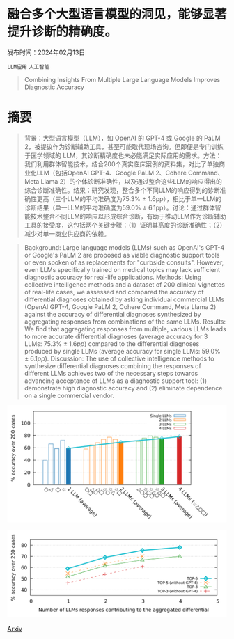 # 融合多个大型语言模型的洞见，能够显著提升诊断的精确度。

发布时间：2024年02月13日

`LLM应用` `人工智能`

> Combining Insights From Multiple Large Language Models Improves Diagnostic Accuracy

# 摘要

> 背景：大型语言模型（LLM），如 OpenAI 的 GPT-4 或 Google 的 PaLM 2，被提议作为诊断辅助工具，甚至可能取代现场咨询。但即便是专门训练于医学领域的 LLM，其诊断精确度也未必能满足实际应用的需求。方法：我们利用群体智能技术，结合200个真实临床案例的资料集，对比了单独商业化LLM（包括OpenAI GPT-4、Google PaLM 2、Cohere Command、Meta Llama 2）的个体诊断准确性，以及通过整合这些LLM的响应得出的综合诊断准确性。结果：研究发现，整合多个不同LLM的响应得到的诊断准确性更高（三个LLM的平均准确度为75.3% ± 1.6pp），相比于单一LLM的诊断结果（单一LLM的平均准确度为59.0% ± 6.1pp）。讨论：通过群体智能技术整合不同LLM的响应以形成综合诊断，有助于推动LLM作为诊断辅助工具的接受度，这包括两个关键步骤：（1）证明其高度的诊断准确性；（2）减少对单一商业供应商的依赖。

> Background: Large language models (LLMs) such as OpenAI's GPT-4 or Google's PaLM 2 are proposed as viable diagnostic support tools or even spoken of as replacements for "curbside consults". However, even LLMs specifically trained on medical topics may lack sufficient diagnostic accuracy for real-life applications.
  Methods: Using collective intelligence methods and a dataset of 200 clinical vignettes of real-life cases, we assessed and compared the accuracy of differential diagnoses obtained by asking individual commercial LLMs (OpenAI GPT-4, Google PaLM 2, Cohere Command, Meta Llama 2) against the accuracy of differential diagnoses synthesized by aggregating responses from combinations of the same LLMs.
  Results: We find that aggregating responses from multiple, various LLMs leads to more accurate differential diagnoses (average accuracy for 3 LLMs: $75.3\%\pm 1.6pp$) compared to the differential diagnoses produced by single LLMs (average accuracy for single LLMs: $59.0\%\pm 6.1pp$).
  Discussion: The use of collective intelligence methods to synthesize differential diagnoses combining the responses of different LLMs achieves two of the necessary steps towards advancing acceptance of LLMs as a diagnostic support tool: (1) demonstrate high diagnostic accuracy and (2) eliminate dependence on a single commercial vendor.

![融合多个大型语言模型的洞见，能够显著提升诊断的精确度。](../../../paper_images/2402.08806/x1.png)

![融合多个大型语言模型的洞见，能够显著提升诊断的精确度。](../../../paper_images/2402.08806/x2.png)

[Arxiv](https://arxiv.org/abs/2402.08806)